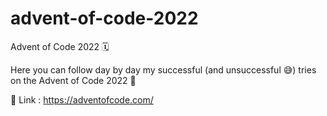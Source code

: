 # advent-of-code-2022
Advent of Code 2022 🗓

Here you can follow day by day my successful (and unsuccessful 😅) tries on the Advent of Code 2022 📝

🔗 Link : https://adventofcode.com/

